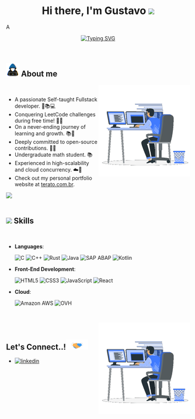 
<h1 align="center"><b>Hi there, I'm Gustavo </b><img src="https://media.giphy.com/media/hvRJCLFzcasrR4ia7z/giphy.gif" width="35"></h1>
<!--  -->A
<p align="center">
	<a href="https://git.io/typing-svg"><img src="https://readme-typing-svg.herokuapp.com?font=Montserrat&pause=1000&color=CF9FFF&center=true&vCenter=true&random=false&width=435&lines=Fullstack+Java+Engineer%2C;Undergraduate+Math+Student%2C;Oracle+Certified+Professional%2C;AWS+Cloud+Practitioner+%2C;Well+Versed+in%3A;High+Scalable+Solutions+and;Concurrent+Cloud+Envrionments%2C;Low+code+addicted." alt="Typing SVG" /></a>
</p>

<br>

## <picture><img src = "https://github.com/0xAbdulKhalid/0xAbdulKhalid/raw/main/assets/mdImages/about_me.gif" width = 36px></picture> **About me**

<picture> <img align="right" src="https://github.com/0xAbdulKhalid/0xAbdulKhalid/raw/main/assets/mdImages/Right_Side.gif" width = 250px></picture>

<br>

- A passionate Self-taught Fullstack developer. 🚀📚💻
- Conquering LeetCode challenges during free time! 💪🔥
- On a never-ending journey of learning and growth. 📚🌱
- Deeply committed to open-source contributions. 🌟🌐
- Undergraduate math student. 📚
- Experienced in high-scalability and cloud concurrency. ☁️🚀
- Check out my personal portfolio website at [terato.com.br](https://terato.com.br).

<img src="https://user-images.githubusercontent.com/73097560/115834477-dbab4500-a447-11eb-908a-139a6edaec5c.gif"><br><br>

## <img src="https://media2.giphy.com/media/QssGEmpkyEOhBCb7e1/giphy.gif?cid=ecf05e47a0n3gi1bfqntqmob8g9aid1oyj2wr3ds3mg700bl&rid=giphy.gif" width ="25"><b> Skills</b>
<br>

<p align="center">

- **Languages**:
    
    ![C](https://img.shields.io/badge/C%20-%232370ED.svg?style=for-the-badge&logo=c&logoColor=white)
    ![C++](https://img.shields.io/badge/C++%20-%2300599C.svg?style=for-the-badge&logo=c%2B%2B&logoColor=white)
    ![Rust](https://img.shields.io/badge/Rust%20-%23E57324.svg?style=for-the-badge&logo=rust&logoColor=white)
    ![Java](https://img.shields.io/badge/Java%20-%23007396.svg?style=for-the-badge&logo=java&logoColor=white)
    ![SAP ABAP](https://img.shields.io/badge/SAP%20ABAP%20-%2300AEEF.svg?style=for-the-badge&logo=sap&logoColor=white)
    ![Kotlin](https://img.shields.io/badge/Kotlin%20-%23F18E33.svg?style=for-the-badge&logo=kotlin&logoColor=white)

- **Front-End Development**:

   ![HTML5](https://img.shields.io/badge/HTML5%20-%23E34F26.svg?style=for-the-badge&logo=html5&logoColor=white)
   ![CSS3](https://img.shields.io/badge/CSS%20-%231572B6.svg?style=for-the-badge&logo=css3&logoColor=white)
   ![JavaScript](https://img.shields.io/badge/JavaScript%20-%23F7DF1E.svg?style=for-the-badge&logo=javascript&logoColor=black)
   ![React](https://img.shields.io/badge/ReactJS%20-%2361DAFB.svg?style=for-the-badge&logo=react&logoColor=white)

- **Cloud**:

    ![Amazon AWS](https://img.shields.io/badge/Amazon%20AWS-%23FF9900.svg?style=for-the-badge&logo=amazonaws&logoColor=white)
    ![OVH](https://img.shields.io/badge/OVH%20Pages-%232096F3.svg?style=for-the-badge&logo=amazonaws&logoColor=white)

</p>

<br>

<picture> <img align="right" src="https://github.com/0xAbdulKhalid/0xAbdulKhalid/raw/main/assets/mdImages/Right_Side.gif" width = 250px></picture>

<br>

## <b> Let's Connect..!</b><img src="https://github.com/0xAbdulKhalid/0xAbdulKhalid/raw/main/assets/mdImages/handshake.gif" width ="60">
<div align='left'>
	<ul>
		<li>
			<a href="https://linkedin.com/in/gustavo-hos" target="_blank">
			<img src="https://img.shields.io/badge/linkedin:  Gustavo Henrique-%2300acee.svg?color=405DE6&style=for-the-badge&logo=linkedin&logoColor=white" alt=linkedin style="margin-bottom: 5px;"/>
			</a>
		</li>
	</ul>
</div>
